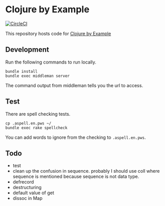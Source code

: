 # Clojure by Example

[![CircleCI](https://circleci.com/gh/kimh/clojure-by-example.svg?style=svg)](https://circleci.com/gh/kimh/clojure-by-example)

This repository hosts code for [Clojure by Example](http://kimh.github.io/clojure-by-example/)

## Development

Run the following commands to run locally.

```
bundle install
bundle exec middleman server
```

The command output from middleman tells you the url to access.

## Test

There are spell checking tests.

```
cp .aspell.en.pws ~/
bundle exec rake spellcheck
```

You can add words to ignore from the checking to `.aspell.en.pws`.

## Todo

* test
* clean up the confusion in sequence. probably I should use coll where sequence is mentioned because sequence is not data type.
* defrecord
* destructuring
* default value of get
* dissoc in Map
